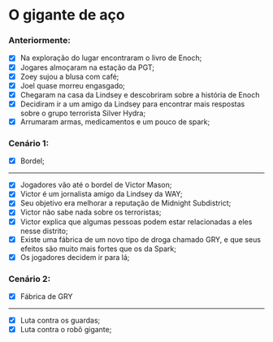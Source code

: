 # O gigante de aço

### Anteriormente:

- [x] Na exploração do lugar encontraram o livro de Enoch;
- [x] Jogares almoçaram na estação da PGT;
- [x] Zoey sujou a blusa com café;
- [x] Joel quase morreu engasgado;
- [x] Chegaram na casa da Lindsey e descobriram sobre a história de Enoch
- [x] Decidiram ir a um amigo da Lindsey para encontrar mais respostas sobre o grupo terrorista Silver Hydra;
- [x] Arrumaram armas, medicamentos e um pouco de spark;

### Cenário 1:

- [x] Bordel;

---

- [x] Jogadores vão até o bordel de Victor Mason;
- [x] Victor é um jornalista amigo da Lindsey da WAY;
- [x] Seu objetivo era melhorar a reputação de Midnight Subdistrict;
- [x] Victor não sabe nada sobre os terroristas;
- [x] Victor explica que algumas pessoas podem estar relacionadas a eles nesse distrito;
- [x] Existe uma fábrica de um novo tipo de droga chamado GRY, e que seus efeitos são muito mais fortes que os da Spark;
- [x] Os jogadores decidem ir para lá;

### Cenário 2:

- [x] Fábrica de GRY

---

- [x] Luta contra os guardas;
- [x] Luta contra o robô gigante;
